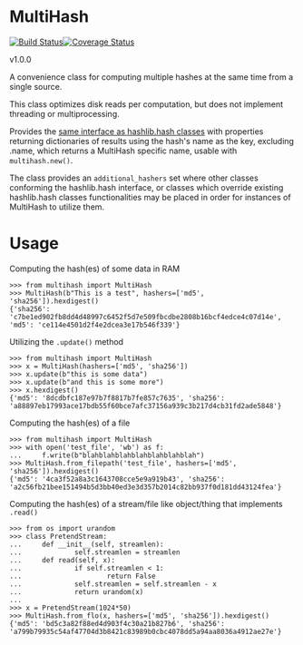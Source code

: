 # MultiHash

[![Build Status](https://travis-ci.org/bnbalsamo/MultiHash.svg?branch=master)](https://travis-ci.org/bnbalsamo/MultiHash)[![Coverage Status](https://coveralls.io/repos/github/bnbalsamo/MultiHash/badge.svg?branch=master)](https://coveralls.io/github/bnbalsamo/MultiHash?branch=master)

v1.0.0

A convenience class for computing multiple hashes at the same time from a single source.

This class optimizes disk reads per computation, but does not implement threading or multiprocessing.

Provides the [same interface as hashlib.hash classes](https://docs.python.org/3/library/hashlib.html#hashlib.hash.digest_size) with properties returning dictionaries of results using the hash's name as the key, excluding .name, which returns a MultiHash specific name, usable with ```multihash.new()```. 

The class provides an ```additional_hashers``` set where other classes conforming the hashlib.hash interface, or classes which override existing hashlib.hash classes functionalities may be placed in order for instances of MultiHash to utilize them.

# Usage

Computing the hash(es) of some data in RAM
```
>>> from multihash import MultiHash
>>> MultiHash(b"This is a test", hashers=['md5', 'sha256']).hexdigest()
{'sha256': 'c7be1ed902fb8dd4d48997c6452f5d7e509fbcdbe2808b16bcf4edce4c07d14e', 'md5': 'ce114e4501d2f4e2dcea3e17b546f339'}
```

Utilizing the ```.update()``` method
```
>>> from multihash import MultiHash
>>> x = MultiHash(hashers=['md5', 'sha256'])
>>> x.update(b"this is some data")
>>> x.update(b"and this is some more")
>>> x.hexdigest()
{'md5': '8dcdbfc187e97b7f8817b7fe857c7635', 'sha256': 'a88897eb17993ace17bdb55f60bce7afc37156a939c3b217d4cb31fd2ade5848'}
```

Computing the hash(es) of a file
```
>>> from multihash import MultiHash
>>> with open('test_file', 'wb') as f:
...     f.write(b"blahblahblahblahblahblahblah")
>>> MultiHash.from_filepath('test_file', hashers=['md5', 'sha256']).hexdigest()
{'md5': '4ca3f52a8a3c1643708cce5e9a919b43', 'sha256': 'a2c56fb21bee151494b5d3bb40ed3e3d357b2014c82bb937f0d181dd43124fea'}
```

Computing the hash(es) of a stream/file like object/thing that implements ```.read()```
```
>>> from os import urandom
>>> class PretendStream:
...     def __init__(self, streamlen):
...             self.streamlen = streamlen
...     def read(self, x):
...             if self.streamlen < 1:
...                     return False
...             self.streamlen = self.streamlen - x
...             return urandom(x)
... 
>>> x = PretendStream(1024*50)
>>> MultiHash.from_flo(x, hashers=['md5', 'sha256']).hexdigest()
{'md5': 'bd5c3a82f88ed4d903f4c30a21b827b6', 'sha256': 'a799b79935c54af47704d3b8421c83989b0cbc4078dd5a94aa8036a4912ae27e'}
```

